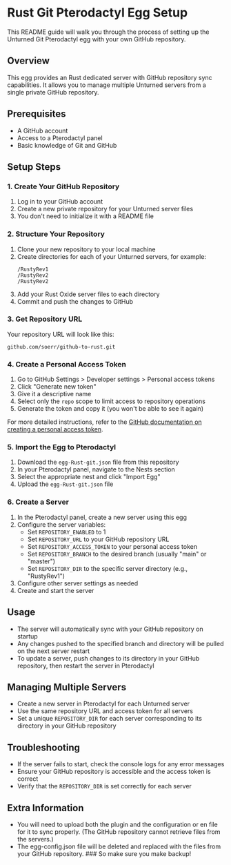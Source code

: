 

# Rust Git Pterodactyl Egg Setup

This README guide will walk you through the process of setting up the Unturned Git Pterodactyl egg with your own GitHub repository.

## Overview

This egg provides an Rust dedicated server with GitHub repository sync capabilities. It allows you to manage multiple Unturned servers from a single private GitHub repository.

## Prerequisites

- A GitHub account
- Access to a Pterodactyl panel
- Basic knowledge of Git and GitHub

## Setup Steps

### 1. Create Your GitHub Repository

1. Log in to your GitHub account
2. Create a new private repository for your Unturned server files
3. You don't need to initialize it with a README file

### 2. Structure Your Repository

1. Clone your new repository to your local machine
2. Create directories for each of your Unturned servers, for example:
   ```
   /RustyRev1
   /RustyRev2
   /RustyRev2
   ```
3. Add your Rust Oxide server files to each directory
4. Commit and push the changes to GitHub

### 3. Get Repository URL

Your repository URL will look like this:
```
github.com/soerr/github-to-rust.git
```

### 4. Create a Personal Access Token

1. Go to GitHub Settings > Developer settings > Personal access tokens
2. Click "Generate new token"
3. Give it a descriptive name
4. Select only the `repo` scope to limit access to repository operations
5. Generate the token and copy it (you won't be able to see it again)

For more detailed instructions, refer to the [GitHub documentation on creating a personal access token](https://docs.github.com/en/authentication/keeping-your-account-and-data-secure/creating-a-personal-access-token).

### 5. Import the Egg to Pterodactyl

1. Download the `egg-Rust-git.json` file from this repository
2. In your Pterodactyl panel, navigate to the Nests section
3. Select the appropriate nest and click "Import Egg"
4. Upload the `egg-Rust-git.json` file

### 6. Create a Server

1. In the Pterodactyl panel, create a new server using this egg
2. Configure the server variables:
   - Set `REPOSITORY_ENABLED` to 1
   - Set `REPOSITORY_URL` to your GitHub repository URL
   - Set `REPOSITORY_ACCESS_TOKEN` to your personal access token
   - Set `REPOSITORY_BRANCH` to the desired branch (usually "main" or "master")
   - Set `REPOSITORY_DIR` to the specific server directory (e.g., "RustyRev1")
3. Configure other server settings as needed
4. Create and start the server

## Usage

- The server will automatically sync with your GitHub repository on startup
- Any changes pushed to the specified branch and directory will be pulled on the next server restart
- To update a server, push changes to its directory in your GitHub repository, then restart the server in Pterodactyl

## Managing Multiple Servers

- Create a new server in Pterodactyl for each Unturned server
- Use the same repository URL and access token for all servers
- Set a unique `REPOSITORY_DIR` for each server corresponding to its directory in your GitHub repository

## Troubleshooting

- If the server fails to start, check the console logs for any error messages
- Ensure your GitHub repository is accessible and the access token is correct
- Verify that the `REPOSITORY_DIR` is set correctly for each server

## Extra Information

- You will need to upload both the plugin and the configuration or en file for it to sync properly. (The GitHub repository cannot retrieve files from the servers.)
- The egg-config.json file will be deleted and replaced with the files from your GitHub repository. ### So make sure you make backup!
